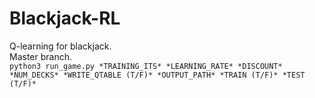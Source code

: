 # Blackjack-RL
 Q-learning for blackjack.  
Master branch.  
`python3 run_game.py *TRAINING_ITS* *LEARNING_RATE* *DISCOUNT* *NUM_DECKS* *WRITE_QTABLE (T/F)* *OUTPUT_PATH* *TRAIN (T/F)* *TEST (T/F)*`
